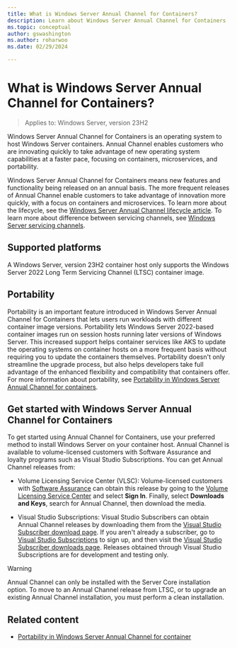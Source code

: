```yaml
---
title: What is Windows Server Annual Channel for Containers?
description: Learn about Windows Server Annual Channel for Containers 
ms.topic: conceptual
author: gswashington
ms.author: roharwoo
ms.date: 02/29/2024

---
```


# What is Windows Server Annual Channel for Containers?

>Applies to: Windows Server, version 23H2

Windows Server Annual Channel for Containers is an operating system to host Windows Server containers. Annual Channel enables customers who are innovating quickly to take advantage of new operating system capabilities at a faster pace, focusing on containers, microservices, and portability.

Windows Server Annual Channel for Containers means new features and functionality being released on an annual basis. The more frequent releases of Annual Channel enable customers to take advantage of innovation more quickly, with a focus on containers and microservices. To learn more about the lifecycle, see the [Windows Server Annual Channel lifecycle article](/lifecycle/products/windows-server-annual-channel). To learn more about difference between servicing channels, see [Windows Server servicing channels](/windows-server/get-started/servicing-channels-comparison).

## Supported platforms

A Windows Server, version 23H2 container host only supports the Windows Server 2022 Long Term Servicing Channel (LTSC) container image.

## Portability

Portability is an important feature introduced in Windows Server Annual Channel for Containers that lets users run workloads with different container image versions. Portability lets Windows Server 2022-based container images run on session hosts running later versions of Windows Server. This increased support helps container services like AKS to update the operating systems on container hosts on a more frequent basis without requiring you to update the containers themselves. Portability doesn't only streamline the upgrade process, but also helps developers take full advantage of the enhanced flexibility and compatibility that containers offer. For more information about portability, see [Portability in Windows Server Annual Channel for containers](https://techcommunity.microsoft.com/t5/containers/portability-with-windows-server-annual-channel-for-containers/ba-p/3885911).

## Get started with Windows Server Annual Channel for Containers

To get started using Annual Channel for Containers, use your preferred method to install Windows
Server on your container host. Annual Channel is available to volume-licensed customers with Software Assurance and loyalty programs such as Visual Studio Subscriptions. You can get Annual Channel releases from:

- Volume Licensing Service Center (VLSC): Volume-licensed customers with [Software Assurance](https://www.microsoft.com/licensing/licensing-programs/software-assurance-default.aspx) can obtain this release by going to the [Volume Licensing Service Center](https://www.microsoft.com/Licensing/servicecenter/default.aspx) and select **Sign In**. Finally, select **Downloads and Keys**, search for Annual Channel, then download the media.

- Visual Studio Subscriptions: Visual Studio Subscribers can obtain Annual Channel releases by downloading them from the [Visual Studio Subscriber download page](https://my.visualstudio.com/Downloads?q=Windows%20Server,%20version). If you aren't already a subscriber, go to [Visual Studio Subscriptions](https://www.visualstudio.com/subscriptions/) to sign up, and then visit the [Visual Studio Subscriber downloads page](https://my.visualstudio.com/Downloads?q=Windows%20Server,%20version). Releases obtained through Visual Studio Subscriptions are for development and testing only.

> [!WARNING]
> Annual Channel can only be installed with the Server Core installation option. To move to an Annual Channel release from LTSC, or to upgrade an existing Annual Channel installation, you must perform a clean installation.

## Related content

- [Portability in Windows Server Annual Channel for container](https://techcommunity.microsoft.com/t5/containers/portability-with-windows-server-annual-channel-for-containers/ba-p/3885911)